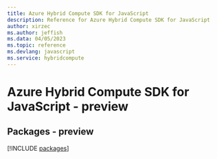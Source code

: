```yaml
---
title: Azure Hybrid Compute SDK for JavaScript
description: Reference for Azure Hybrid Compute SDK for JavaScript
author: xirzec
ms.author: jeffish
ms.data: 04/05/2023
ms.topic: reference
ms.devlang: javascript
ms.service: hybridcompute
---
```

# Azure Hybrid Compute SDK for JavaScript - preview
## Packages - preview
[!INCLUDE [packages](hybrid-compute-index.md)]